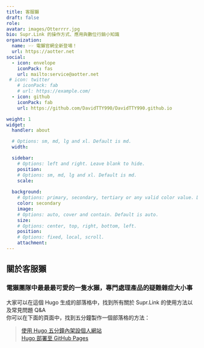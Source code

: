 ```yaml
---
title: 客服獺
draft: false
role: 
avatar: images/Otterrrr.jpg
bio: Supr.Link 的操作方式、應用與數位行銷小知識
organization:
  name: ☞☞ 電獺官網全新登場！
  url: https://aotter.net
social:
  - icon: envelope
    iconPack: fas
    url: mailto:service@aotter.net
 # icon: twitter
    # iconPack: fab
    # url: https://example.com/
  - icon: github
    iconPack: fab
    url: https://github.com/DavidTTY990/DavidTTY990.github.io

weight: 1
widget:
  handler: about

  # Options: sm, md, lg and xl. Default is md.
  width:

  sidebar:
    # Options: left and right. Leave blank to hide.
    position:
    # Options: sm, md, lg and xl. Default is md.
    scale:
  
  background:
    # Options: primary, secondary, tertiary or any valid color value. Default is primary.
    color: secondary
    image:
    # Options: auto, cover and contain. Default is auto.
    size:
    # Options: center, top, right, bottom, left.
    position:
    # Options: fixed, local, scroll.
    attachment: 
---
```


## 關於客服獺

### 電獺團隊中最最最可愛的一隻水獺，專門處理產品的疑難雜症大小事
大家可以在這個 Hugo 生成的部落格中，找到所有關於 Supr.Link 的使用方法以及常見問題 Q&A <br>
你可以在下面的頁面中，找到五分鐘製作一個部落格的方法：<br>
> <a href ="https://medium.com/pm%E7%9A%84%E7%94%9F%E7%94%A2%E5%8A%9B%E5%B7%A5%E5%85%B7%E7%AE%B1/%E6%87%B6%E4%BA%BA%E5%8C%85-%E4%BD%BF%E7%94%A8-hugo-5-%E5%88%86%E9%90%98%E5%85%A7%E5%BF%AB%E9%80%9F%E6%9E%B6%E8%A8%AD%E5%80%8B%E4%BA%BA%E7%B6%B2%E7%AB%99-%E8%99%9F%E7%A8%B1%E7%8F%BE%E5%9C%A8%E6%9C%80%E5%BF%AB%E7%9A%84%E8%87%AA%E6%9E%B6%E7%B6%B2%E7%AB%99%E6%96%B9%E5%BC%8F-99659c7c727a" target="_blank"> 使用 Hugo 五分鐘內架設個人網站</a><br>
<a href ="https://ithelp.ithome.com.tw/articles/10246099" target="_blank"> Hugo 部署至 GitHub Pages</a>
